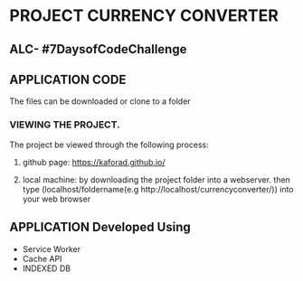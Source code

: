 # PROJECT CURRENCY CONVERTER #
## ALC- #7DaysofCodeChallenge ##
## APPLICATION CODE ##

The files can be downloaded or clone to a folder 

### VIEWING THE PROJECT. ###

  The project be viewed through the following process:

  1. github page:  https://kaforad.github.io/   
   
  2. local machine: by downloading the project folder into a webserver.
  then type (localhost/foldername(e.g http://localhost/currencyconverter/)) into your web browser


APPLICATION Developed Using
- 
- Service Worker
- Cache API
- INDEXED DB

